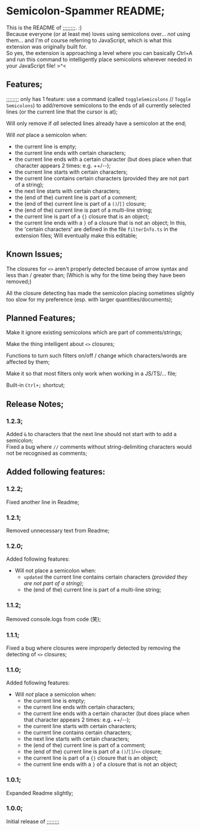 # Semicolon-Spammer README;

This is the README of ;;;;;;;;. :) <br>
Because everyone (or at least me) loves using semicolons over... *not* using them... and I'm of course referring to JavaScript, which is what this extension was originally built for. <br>
So yes, the extension is approaching a level where you can basically Ctrl+A and run this command to intelligently place semicolons wherever needed in your JavaScript file! >^<

## Features;

;;;;;;;; only has 1 feature: use a command (called `toggleSemicolons` // `Toggle Semicolons`) to add/remove semicolons to the ends of all currently selected lines (or the current line that the cursor is at);

Will only remove if *all* selected lines already have a semicolon at the end;

Will *not* place a semicolon when:
- the current line is empty;
- the current line ends with certain characters;
- the current line ends with a certain character (but does place when that character appears 2 times: e.g. ++/--);
- the current line starts with certain characters;
- the current line contains certain characters (provided they are not part of a string);
- the next line starts with certain characters;
- the (end of the) current line is part of a comment;
- the (end of the) current line is part of a `()`/`[]` closure;
- the (end of the) current line is part of a multi-line string;
- the current line is part of a `{}` closure that is an object;
- the current line ends with a `}` of a closure that is not an object;
In this, the 'certain characters' are defined in the file `filterInfo.ts` in the extension files;
Will eventually make this editable;

## Known Issues;

The closures for `<>` aren't properly detected because of arrow syntax and less than / greater than;
(Which is why for the time being they have been removed;)

All the closure detecting has made the semicolon placing sometimes slightly too slow for my preference (esp. with larger quantities/documents);

## Planned Features;

Make it ignore existing semicolons which are part of comments/strings;

Make the thing intelligent about `<>` closures;

Functions to turn such filters on/off / change which characters/words are affected by them;

Make it so that most filters only work when working in a JS/TS/... file;

Built-in `Ctrl+;` shortcut;

## Release Notes;

### 1.2.3;

Added `&` to characters that the next line should not start with to add a semicolon; <br>
Fixed a bug where `//` comments without string-delimiting characters would not be recognised as comments; <br>

Added following features:
- 

### 1.2.2;

Fixed another line in Readme;

### 1.2.1;

Removed unnecessary text from Readme;

### 1.2.0;

Added following features:
- Will not place a semicolon when:
  - `updated` the current line contains certain characters *(provided they are not part of a string)*;
  - the (end of the) current line is part of a multi-line string;

### 1.1.2;

Removed console.logs from code (笑);

### 1.1.1;

Fixed a bug where closures were improperly detected by removing the detecting of `<>` closures;

### 1.1.0;

Added following features:
- Will *not* place a semicolon when:
  - the current line is empty;
  - the current line ends with certain characters;
  - the current line ends with a certain character (but does place when that character appears 2 times: e.g. ++/--);
  - the current line starts with certain characters;
  - the current line contains certain characters;
  - the next line starts with certain characters;
  - the (end of the) current line is part of a comment;
  - the (end of the) current line is part of a `()`/`[]`/`<>` closure;
  - the current line is part of a `{}` closure that is an object;
  - the current line ends with a `}` of a closure that is not an object;

### 1.0.1;

Expanded Readme slightly;

### 1.0.0;

Initial release of ;;;;;;;;